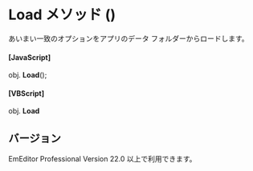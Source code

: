 # Load メソッド ()

あいまい一致のオプションをアプリのデータ フォルダーからロードします。

#### \[JavaScript\]

obj. **Load**();

#### \[VBScript\]

obj. **Load**

## バージョン

EmEditor Professional Version 22.0 以上で利用できます。
